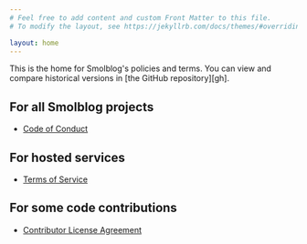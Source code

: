 ```yaml
---
# Feel free to add content and custom Front Matter to this file.
# To modify the layout, see https://jekyllrb.com/docs/themes/#overriding-theme-defaults

layout: home
---
```


This is the home for Smolblog's policies and terms. You can view and compare historical versions in [the GitHub
repository][gh].

## For all Smolblog projects

- [Code of Conduct](coc)

## For hosted services

- [Terms of Service](tos)

## For some code contributions

- [Contributor License Agreement](cla)

